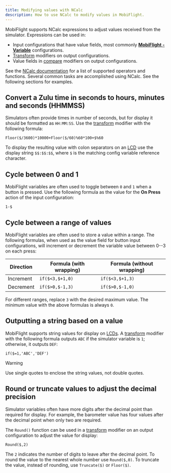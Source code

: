 ```yaml
---
title: Modifying values with NCalc
description: How to use NCalc to modify values in MobiFlight.
---
```


MobiFlight supports NCalc expressions to adjust values received from the simulator. Expressions can be used in:

- Input configurations that have value fields, most commonly **[MobiFlight - Variable](/features/input-action-types/mobiflight-variable/)** configurations.
- [Transform](/guides/modifiers/transform/) modifiers on output configurations.
- Value fields in [compare](/guides/modifiers/compare/) modifiers on output configurations.

See the [NCalc documentation](https://ncalc.github.io/ncalc/articles/index.html) for a list of supported operators and functions. Several common tasks are accomplished using NCalc. See the following sections for examples.

## Convert a Zulu time in seconds to hours, minutes and seconds (HHMMSS)

Simulators often provide times in number of seconds, but for display it should be formatted as `HH:MM:SS`. Use the [transform](/guides/modifiers/transform/) modifier with the following formula:

`Floor($/3600)*10000+Floor($/60)%60*100+$%60`

To display the resulting value with colon separators on an [LCD](/devices/lcd/) use the display string `$$:$$:$$`, where `$` is the matching config variable reference character.

## Cycle between 0 and 1

MobiFlight variables are often used to toggle between `0` and `1` when a button is pressed. Use the following formula as the value for the **On Press** action of the input configuration:

`1-$`

## Cycle between a range of values

MobiFlight variables are often used to store a value within a range. The following formulas, when used as the value field for button input configurations, will increment or decrement the variable value between 0--3 on each press:

| Direction | Formula (with wrapping) | Formula (without wrapping) |
| --------- | ----------------------- | -------------------------- |
| Increment | `if($<3,$+1,0)`         | `if($<3,$+1,3)`            |
| Decrement | `if($>0,$-1,3)`         | `if($>0,$-1,0)`            |

For different ranges, replace `3` with the desired maximum value. The minimum value with the above formulas is always `0`.

## Outputting a string based on a value

MobiFlight supports string values for display on [LCDs](/devices/lcd/). A [transform](/guides/modifiers/transform/) modifier with the following formula outputs `ABC` if the simulator variable is `1`; otherwise, it outputs `DEF`:

`if($=1,'ABC','DEF')`

> [!WARNING]
> Use single quotes to enclose the string values, not double quotes.

## Round or truncate values to adjust the decimal precision

Simulator variables often have more digits after the decimal point than required for display. For example, the barometer value has four values after the decimal point when only two are required.

The `Round()` function can be used in a [transform](/guides/modifiers/transform/) modifier on an output configuration to adjust the value for display:

`Round($,2)`

The `2` indicates the number of digits to leave after the decimal point. To round the value to the nearest whole number use `Round($,0)`. To truncate the value, instead of rounding, use `Truncate($)` or `Floor($)`.
